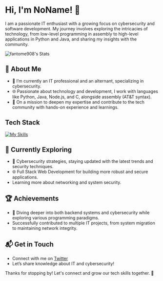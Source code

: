 # Hi, I'm NoName! 👋

I am a passionate IT enthusiast with a growing focus on cybersecurity and software development. My journey involves exploring the intricacies of technology, from low-level programming in assembly to high-level applications in Python and Java, and sharing my insights with the community.

![fantome908's Stats](https://github-readme-stats.vercel.app/api?username=<username>&theme=vue-dark&show_icons=true&hide_border=true&count_private=true)

## 🚀 About Me

- 🔭 I’m currently an IT professional and an alternant, specializing in cybersecurity.
- 🌐 Passionate about technology and development, I work with languages like Python, Java, Node.js, and C, alongside assembly (AT&T syntax).
- 📝 On a mission to deepen my expertise and contribute to the tech community with hands-on experience and learnings.

## Tech Stack
[![My Skills](https://skillicons.dev/icons?i=python,java,nodejs,c,assembly)](https://skillicons.dev)

## 🌱 Currently Exploring

- 🚀 Cybersecurity strategies, staying updated with the latest trends and security techniques.
- 🌐 Full Stack Web Development for building more robust and secure applications.
- Learning more about networking and system security.

## 🏆 Achievements

- 🌟 Diving deeper into both backend systems and cybersecurity while exploring various programming paradigms.
- Successfully contributed to multiple IT projects, from system migration to maintaining network integrity.

## 📬 Get in Touch

- Connect with me on [Twitter](https://twitter.com/introvertedbot)
- Let’s share knowledge about IT and cybersecurity!

Thanks for stopping by! Let's connect and grow our tech skills together. 🚀

<!--
- 🔭 I’m currently working on ...
- 🌱 I’m currently learning ...
- 👯 I’m looking to collaborate on ...
- 🤔 I’m looking for help with ...
- 💬 Ask me about ...
- 📫 How to reach me: ...
- 😄 Pronouns: ...
- ⚡ Fun fact: ...
-->
